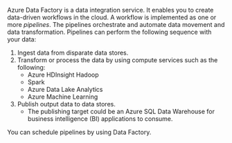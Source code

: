 
<!--
    As of 2017/10/06, this 'include' file is meant to replace the first paragraph of plain text that is duplicated at the top inside every tutorial-*.md article in azure-docs-pr/articles/data-factory/.

    This 'include' file is basically one paragraph.
    It explains what Azure Data Factory is, to someone who knows nothing about ADF.
-->

Azure Data Factory is a data integration service. It enables you to create data-driven workflows in the cloud. A workflow is implemented as one or more *pipelines*. The pipelines orchestrate and automate data movement and data transformation. Pipelines can perform the following sequence with your data:

1. Ingest data from disparate data stores.
2. Transform or process the data by using compute services such as the following:
    - Azure HDInsight Hadoop
    - Spark
    - Azure Data Lake Analytics
    - Azure Machine Learning
3. Publish output data to data stores.
    - The publishing target could be an Azure SQL Data Warehouse for business intelligence (BI) applications to consume. 

You can schedule pipelines by using Data Factory.

